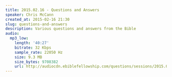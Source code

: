 ```yaml
---
title: 2015.02.16 - Questions and Answers
speaker: Chris McCann
created_at: 2015-02-16 21:30
slug: questions-and-answers
description: Various questions and answers from the Bible
audio:
  mp3_low:
    length: '40:27'
    bitrate: 32 Kbps
    sample_rate: 22050 Hz
    size: 9.3 MB
    size_bytes: 9708382
    url: http://audiocdn.ebiblefellowship.com/questions/sessions/2015.02.16_McCann_-_Questions_and_Answers.mp3
---
```

